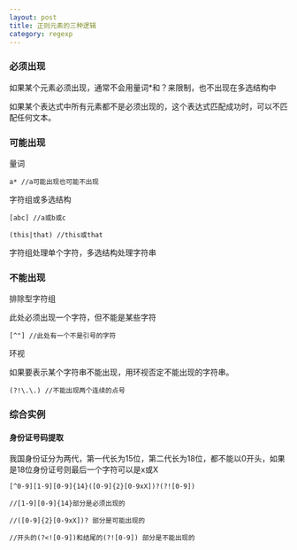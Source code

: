 ```yaml
---
layout: post
title: 正则元素的三种逻辑
category: regexp
---
```


### 必须出现

如果某个元素必须出现，通常不会用量词*和？来限制，也不出现在多选结构中

如果某个表达式中所有元素都不是必须出现的，这个表达式匹配成功时，可以不匹配任何文本。



### 可能出现

量词

	a* //a可能出现也可能不出现

字符组或多选结构

    [abc] //a或b或c
    
    (this|that) //this或that
    
字符组处理单个字符，多选结构处理字符串

### 不能出现

排除型字符组

  此处必须出现一个字符，但不能是某些字符
  
    [^"] //此处有一个不是引号的字符

环视

如果要表示某个字符串不能出现，用环视否定不能出现的字符串。

	(?!\.\.) //不能出现两个连续的点号
    
### 综合实例

#### 身份证号码提取

我国身份证分为两代，第一代长为15位，第二代长为18位，都不能以0开头，如果是18位身份证号则最后一个字符可以是x或X

	[^0-9][1-9][0-9]{14}([0-9]{2}[0-9xX])?(?![0-9])
    
    //[1-9][0-9]{14}部分是必须出现的
    
    //([0-9]{2}[0-9xX])? 部分是可能出现的
    
    //开头的(?<![0-9])和结尾的(?![0-9]) 部分是不能出现的



